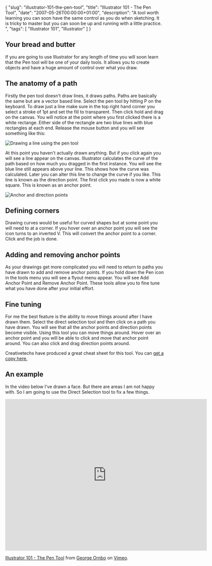{
  "slug": "illustrator-101-the-pen-tool",
  "title": "Illustrator 101 - The Pen Tool",
  "date": "2007-05-26T00:00:00+01:00",
  "description": "A tool worth learning you can soon have the same control as you do when sketching. It is tricky to master but you can soon be up and running with a little practice. ",
  "tags": [
    "Illustrator 101",
    "Illustrator"
  ]
}

## Your bread and butter

If you are going to use Illustrator for any length of time you will soon learn that the Pen tool will be one of your daily tools. It allows you to create objects and have a huge amount of control over what you draw.

## The anatomy of a path

Firstly the pen tool doesn't draw lines, it draws paths. Paths are basically the same but are a vector based line. Select the pen tool by hitting P on the keyboard. To draw just a line make sure in the top right hand corner you select a stroke of 1pt and set the fill to transparent. Then click hold and drag on the canvas. You will notice at the point where you first clicked there is a white rectange. Either side of the rectangle are two blue lines with blue rectangles at each end. Release the mouse button and you will see something like this:

![Drawing a line using the pen tool][1] 

At this point you haven't actually drawn anything. But if you click again you will see a line appear on the canvas. Illustrator calculates the curve of the path based on how much you dragged in the first instance. You will see the blue line still appears above your line. This shows how the curve was calculated. Later you can alter this line to change the curve if you like. This line is known as the direction point. The first click you made is now a white square. This is known as an anchor point.

![Anchor and direction points][2] 

## Defining corners

Drawing curves would be useful for curved shapes but at some point you will need to at a corner. If you hover over an anchor point you will see the icon turns to an inverted V. This will convert the anchor point to a corner. Click and the job is done. 

## Adding and removing anchor points

As your drawings get more complicated you will need to return to paths you have drawn to add and remove anchor points. If you hold down the Pen icon in the tools menu you will see a flyout menu appear. You will see Add Anchor Point and Remove Anchor Point. These tools allow you to fine tune what you have done after your initial effort.

## Fine tuning

For me the best feature is the ability to move things around after I have drawn them. Select the direct selection tool and then click on a path you have drawn. You will see that all the anchor points and direction points become visible. Using this tool you can move things around. Hover over an anchor point and you will be able to click and move that anchor point around. You can also click and drag direction points around.

Creativetechs have produced a great cheat sheet for this tool. You can [get a copy here.][3]

## An example

In the video below I've drawn a face. But there are areas I am not happy with. So I am going to use the Direct Selection tool to fix a few things.

<iframe src="https://player.vimeo.com/video/32964527?title=0&amp;byline=0&amp;portrait=0" width="640" height="480" frameborder="0" webkitAllowFullScreen mozallowfullscreen allowFullScreen></iframe><p><a href="https://vimeo.com/32964527">Illustrator 101 - The Pen Tool</a> from <a href="https://vimeo.com/shapeshed">George Ornbo</a> on <a href="https://vimeo.com">Vimeo</a>.</p>

 [1]: https://shapeshed.com/images/articles/pen_line.jpg 
 [2]: https://shapeshed.com/images/articles/pen_curve_copy.jpg 
 [3]: http://www.creativetechs.com/iq/adobe_pen_tool_cheatsheet.html
